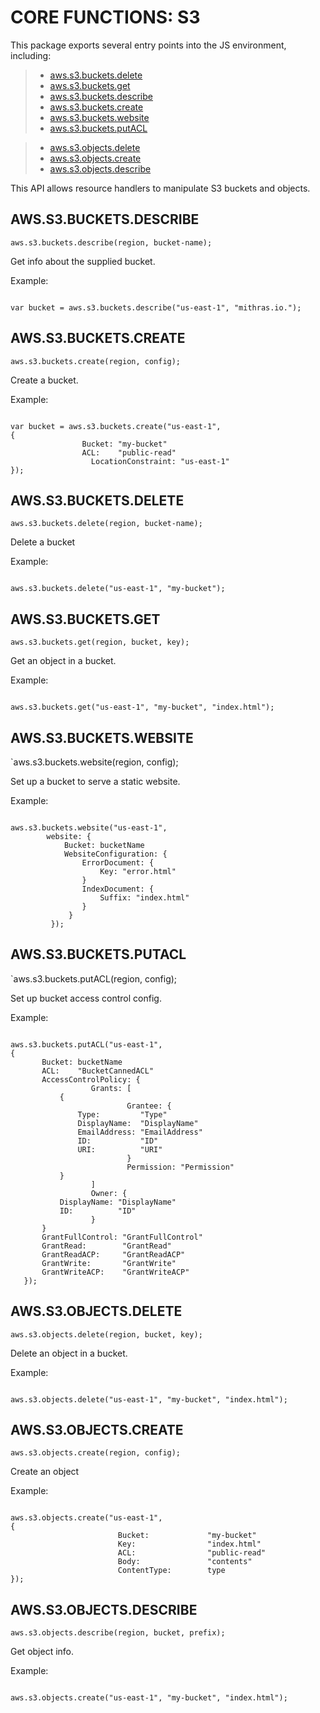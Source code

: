  


 # CORE FUNCTIONS: S3


 

 This package exports several entry points into the JS environment,
 including:

 > * [aws.s3.buckets.delete](#delete)
 > * [aws.s3.buckets.get](#get)
 > * [aws.s3.buckets.describe](#describe)
 > * [aws.s3.buckets.create](#create)
 > * [aws.s3.buckets.website](#website)
 > * [aws.s3.buckets.putACL](#putACL)

 > * [aws.s3.objects.delete](#Odelete)
 > * [aws.s3.objects.create](#Ocreate)
 > * [aws.s3.objects.describe](#Odescribe)

 This API allows resource handlers to manipulate S3 buckets and objects.

 ## AWS.S3.BUCKETS.DESCRIBE
 <a name="describe"></a>
 `aws.s3.buckets.describe(region, bucket-name);`

 Get info about the supplied bucket.

 Example:

 ```

 var bucket = aws.s3.buckets.describe("us-east-1", "mithras.io.");

 ```

 ## AWS.S3.BUCKETS.CREATE
 <a name="create"></a>
 `aws.s3.buckets.create(region, config);`

 Create a bucket.

 Example:

 ```

 var bucket = aws.s3.buckets.create("us-east-1",
 {
                 Bucket: "my-bucket"
                 ACL:    "public-read"
       		       LocationConstraint: "us-east-1"
 });

 ```

 ## AWS.S3.BUCKETS.DELETE
 <a name="delete"></a>
 `aws.s3.buckets.delete(region, bucket-name);`

 Delete a bucket

 Example:

 ```

 aws.s3.buckets.delete("us-east-1", "my-bucket");

 ```

 ## AWS.S3.BUCKETS.GET
 <a name="get"></a>
 `aws.s3.buckets.get(region, bucket, key);`

 Get an object in a bucket.

 Example:

 ```

 aws.s3.buckets.get("us-east-1", "my-bucket", "index.html");

 ```

 ## AWS.S3.BUCKETS.WEBSITE
 <a name="website"></a>
 `aws.s3.buckets.website(region, config);

 Set up a bucket to serve a static website.

 Example:

 ```

 aws.s3.buckets.website("us-east-1",
         website: {
             Bucket: bucketName
             WebsiteConfiguration: {
                 ErrorDocument: {
                     Key: "error.html"
                 }
                 IndexDocument: {
                     Suffix: "index.html"
                 }
              }
          });

 ```

 ## AWS.S3.BUCKETS.PUTACL
 <a name="putACL"></a>
 `aws.s3.buckets.putACL(region, config);

 Set up bucket access control config.

 Example:

 ```

 aws.s3.buckets.putACL("us-east-1",
 {
 	   	Bucket: bucketName
 	   	ACL:    "BucketCannedACL"
 	   	AccessControlPolicy: {
 	               Grants: [
 	   		{
 	                       Grantee: {
 	   			Type:         "Type"
 	   			DisplayName:  "DisplayName"
 	   			EmailAddress: "EmailAddress"
 	   			ID:           "ID"
 	   			URI:          "URI"
 	                       }
 	                       Permission: "Permission"
 	   		}
 	               ]
 	               Owner: {
 	   		DisplayName: "DisplayName"
 	   		ID:          "ID"
 	               }
 	   	}
 	   	GrantFullControl: "GrantFullControl"
 	   	GrantRead:        "GrantRead"
 	   	GrantReadACP:     "GrantReadACP"
 	   	GrantWrite:       "GrantWrite"
 	   	GrantWriteACP:    "GrantWriteACP"
 	});

 ```

 ## AWS.S3.OBJECTS.DELETE
 <a name="Odelete"></a>
 `aws.s3.objects.delete(region, bucket, key);`

 Delete an object in a bucket.

 Example:

 ```

 aws.s3.objects.delete("us-east-1", "my-bucket", "index.html");

 ```

 ## AWS.S3.OBJECTS.CREATE
 <a name="Ocreate"></a>
 `aws.s3.objects.create(region, config);`

 Create an object

 Example:

 ```

 aws.s3.objects.create("us-east-1",
 {
                         Bucket:             "my-bucket"
                         Key:                "index.html"
                         ACL:                "public-read"
                         Body:               "contents"
                         ContentType:        type
 });

 ```

 ## AWS.S3.OBJECTS.DESCRIBE
 <a name="Odescribe"></a>
 `aws.s3.objects.describe(region, bucket, prefix);`

 Get object info.

 Example:

 ```

 aws.s3.objects.create("us-east-1", "my-bucket", "index.html");

 ```


